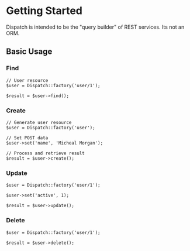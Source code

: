 # Getting Started

Dispatch is intended to be the "query builder" of REST services. Its not an ORM.

## Basic Usage

### Find

	// User resource
	$user = Dispatch::factory('user/1');
	
	$result = $user->find();

### Create

	// Generate user resource
	$user = Dispatch::factory('user');
	
	// Set POST data
	$user->set('name', 'Micheal Morgan');
	
	// Process and retrieve result
	$result = $user->create();
	
### Update

	$user = Dispatch::factory('user/1');
	
	$user->set('active', 1);
	
	$result = $user->update();
	
### Delete
	
	$user = Dispatch::factory('user/1');
	
	$result = $user->delete();